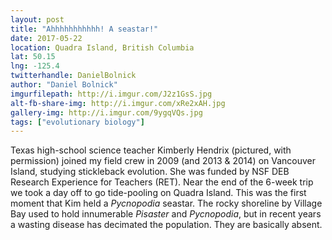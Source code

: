 ```yaml
---
layout: post
title: "Ahhhhhhhhhhh! A seastar!"
date: 2017-05-22
location: Quadra Island, British Columbia
lat: 50.15
lng: -125.4
twitterhandle: DanielBolnick
author: "Daniel Bolnick"
imgurfilepath: http://i.imgur.com/J2z1GsS.jpg
alt-fb-share-img: http://i.imgur.com/xRe2xAH.jpg
gallery-img: http://i.imgur.com/9ygqVQs.jpg
tags: ["evolutionary biology"]
---
```


Texas high-school science teacher Kimberly Hendrix (pictured, with permission) joined my field crew in 2009 (and 2013 & 2014) on Vancouver Island, studying stickleback evolution. She was funded by NSF DEB Research Experience for Teachers (RET). Near the end of the 6-week trip we took a day off to go tide-pooling on Quadra Island. This was the first moment that Kim held a *Pycnopodia* seastar. The rocky shoreline by Village Bay used to hold innumerable *Pisaster* and *Pycnopodia*, but in recent years a wasting disease has decimated the population. They are basically absent.

